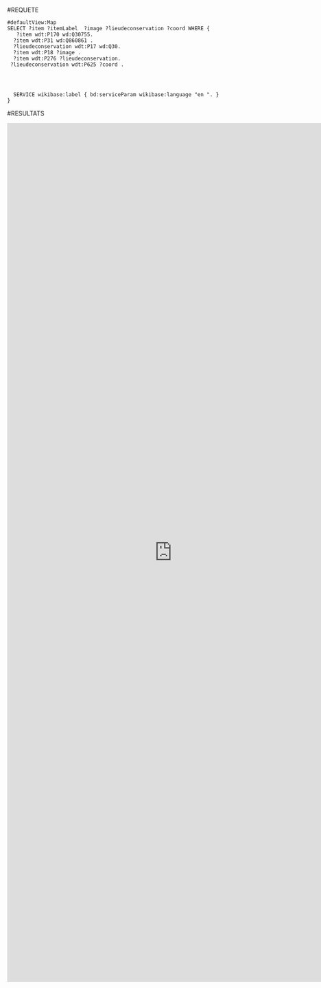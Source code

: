 
#REQUETE
``` sparql
#defaultView:Map
SELECT ?item ?itemLabel  ?image ?lieudeconservation ?coord WHERE { 
   ?item wdt:P170 wd:Q30755.
  ?item wdt:P31 wd:Q860861 .
  ?lieudeconservation wdt:P17 wd:Q30.
  ?item wdt:P18 ?image .
  ?item wdt:P276 ?lieudeconservation.
 ?lieudeconservation wdt:P625 ?coord .


 
  
  SERVICE wikibase:label { bd:serviceParam wikibase:language "en ". }
}
```




#RESULTATS

<iframe style="width: 80vw; height: 50vh; border: none;" src="https://query.wikidata.org/embed.html#%23defaultView%3AMap%0ASELECT%20%3Fitem%20%3FitemLabel%20%20%3Fimage%20%3Flieudeconservation%20%3Fcoord%20WHERE%20%7B%20%0A%20%20%20%3Fitem%20wdt%3AP170%20wd%3AQ30755.%0A%20%20%3Fitem%20wdt%3AP31%20wd%3AQ860861%20.%0A%20%20%3Flieudeconservation%20wdt%3AP17%20wd%3AQ30.%0A%20%20%3Fitem%20wdt%3AP18%20%3Fimage%20.%0A%20%20%3Fitem%20wdt%3AP276%20%3Flieudeconservation.%0A%20%3Flieudeconservation%20wdt%3AP625%20%3Fcoord%20.%0A%0A%0A%20%0A%20%20%0A%20%20SERVICE%20wikibase%3Alabel%20%7B%20bd%3AserviceParam%20wikibase%3Alanguage%20%22en%20%22.%20%7D%0A%7D" referrerpolicy="origin" sandbox="allow-scripts allow-same-origin allow-popups" ></iframe>
